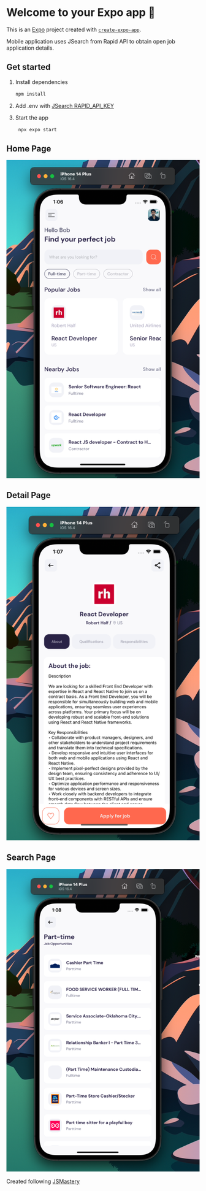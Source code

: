 # Welcome to your Expo app 👋

This is an [Expo](https://expo.dev) project created with [`create-expo-app`](https://www.npmjs.com/package/create-expo-app).

Mobile application uses JSearch from Rapid API to obtain open job application details.

## Get started

1. Install dependencies

   ```bash
   npm install
   ```
2. Add .env with [JSearch RAPID_API_KEY](https://rapidapi.com/letscrape-6bRBa3QguO5/api/jsearch)

3. Start the app

   ```bash
    npx expo start
   ```

## Home Page
![Home Page](/assets/images/HomePage.png)

## Detail Page
![Detail Page](/assets/images/DetailPage.png)

## Search Page
![Search Page](/assets/images/SearchPage.png)


Created following [JSMastery](https://www.youtube.com/watch?v=mJ3bGvy0WAY)